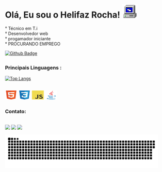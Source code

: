 # Olá, Eu sou o Helifaz Rocha! <img src=https://github.com/TheDudeThatCode/TheDudeThatCode/blob/master/Assets/PC.gif width="50">
° Técnico em T.i <br>
° Desenvolvedor web <br>
° progamador iniciante  <br>
° PROCURANDO EMPREGO

[![Github Badge](https://img.shields.io/badge/-Github-000?style=flat-square&logo=Github&logoColor=white&link=https://github.com/helifazdev)](https://github.com/helifazdev)
##
### Principais Linguagens :
[![Top Langs](https://github-readme-stats.vercel.app/api/top-langs/?username=helifazdev&layout=compact)](https://github.com/helifazdev/github-readme-stats)

<div style="display: inline_block"><br>
  <img align="center" alt="helifazdev-HTML" height="30" width="40" src="https://raw.githubusercontent.com/devicons/devicon/master/icons/html5/html5-original.svg">
  <img align="center" alt="helifazdev-CSS" height="30" width="40" src="https://raw.githubusercontent.com/devicons/devicon/master/icons/css3/css3-original.svg">
  <img align="center" alt="helifazdev-JS" height="30" width="40" src="https://raw.githubusercontent.com/devicons/devicon/master/icons/javascript/javascript-original.svg">
  <img align="center" alt="helifazdev-HTML" height="30" width="40" src="https://raw.githubusercontent.com/devicons/devicon/master/icons/java/java-original.svg">
 </div>
 
 ##
 
 ### Contato: 
 <div style="display: inline_block"><br>
 <a href="https://www.instagram.com/helifaz/" target="_blank"><img src="https://img.shields.io/badge/-Instagram-%23E4405F?style=for-the-badge&logo=instagram&logoColor=white" target="_blank"></a>
   <a href = "mailto:helifazsilva@gmail.com"><img src="https://img.shields.io/badge/Gmail-D14836?style=for-the-badge&logo=gmail&logoColor=white" target="_blank"></a>
  <a href="https://www.linkedin.com/in/helifaz-da-silva-a57375152/" target="_blank"><img src="https://img.shields.io/badge/-LinkedIn-%230077B5?style=for-the-badge&logo=linkedin&logoColor=white" target="_blank"></a> 
</div>

 ![Snake animation](https://github.com/helifazdev/helifazdev/blob/output/github-contribution-grid-snake.svg)
